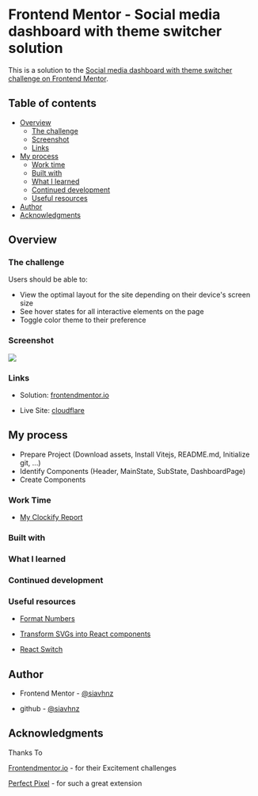 # Frontend Mentor - Social media dashboard with theme switcher solution

This is a solution to the [Social media dashboard with theme switcher challenge on Frontend Mentor](https://www.frontendmentor.io/challenges/social-media-dashboard-with-theme-switcher-6oY8ozp_H).

## Table of contents

- [Overview](#overview)
  - [The challenge](#the-challenge)
  - [Screenshot](#screenshot)
  - [Links](#links)
- [My process](#my-process)
  - [Work time](#work-time)
  - [Built with](#built-with)
  - [What I learned](#what-i-learned)
  - [Continued development](#continued-development)
  - [Useful resources](#useful-resources)
- [Author](#author)
- [Acknowledgments](#acknowledgments)

## Overview

### The challenge

Users should be able to:

- View the optimal layout for the site depending on their device's screen size
- See hover states for all interactive elements on the page
- Toggle color theme to their preference

### Screenshot

![](./screenshot.jpg)

### Links

- Solution: [frontendmentor.io](https://www.frontendmentor.io/solutions/?)

- Live Site: [cloudflare](https://?.pages.dev/)

## My process

- Prepare Project (Download assets, Install Vitejs, README.md, Initialize git, ...)
- Identify Components (Header, MainState, SubState, DashboardPage)
- Create Components

### Work Time

- [My Clockify Report](https://app.clockify.me/shared/64770b0d815c245a69ef381d)

### Built with

### What I learned

### Continued development

### Useful resources

- [Format Numbers](https://sabe.io/blog/javascript-format-numbers-commas#:~:text=The%20best%20way%20to%20format,format%20the%20number%20with%20commas.)

- [Transform SVGs into React components](https://www.npmjs.com/package/vite-plugin-svgr)

- [React Switch](https://mui.com/material-ui/react-switch/)

## Author

- Frontend Mentor - [@siavhnz](https://www.frontendmentor.io/profile/siavhnz)

- github - [@siavhnz](https://www.github.com/siavhnz)

## Acknowledgments

Thanks To

[Frontendmentor.io](https://www.frontendmentor.io/challenges) - for their Excitement challenges  

[Perfect Pixel](https://chrome.google.com/webstore/detail/perfectpixel-by-welldonec/dkaagdgjmgdmbnecmcefdhjekcoceebi?hl=en) - for such a great extension
